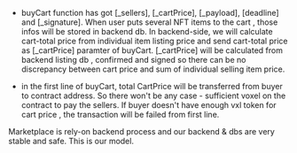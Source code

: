 - buyCart function has got [_sellers], [_cartPrice], [_payload], [deadline] and [_signature].
When user puts several NFT items to the cart , those infos will be stored in backend db.
In backend-side, we will calculate cart-total price from individual item listing price and
send cart-total price as [_cartPrice] paramter of buyCart.
[_cartPrice] will be calculated from backend listing db , confirmed and signed so 
there can be no discrepancy between cart price and sum of individual selling item price.

- in the first line of buyCart, total CartPrice will be transferred from buyer to contract address.
So there won't be any case - sufficient voxel on the contract to pay the sellers.
If buyer doesn't have enough vxl token for cart price , the transaction will be failed from first line.

Marketplace is rely-on backend process and our backend  & dbs are very stable and  safe.
This is our model.
